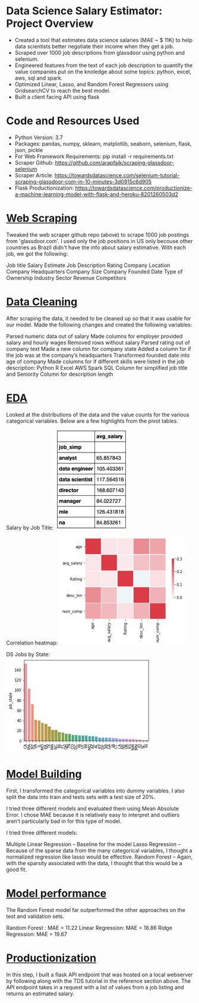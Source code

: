 # Data Science Salary Estimator: Project Overview

* Created a tool that estimates data science salaries (MAE ~ $ 11K) to help data scientists better negotiate their income when they get a job.
* Scraped over 1000 job descriptions from glassdoor using python and selenium.
* Engineered features from the text of each job description to quantify the value companies put on the knoledge about some topics: python, excel, aws, sql and spark.
* Optimized Linear, Lasso, and Random Forest Regressors using GridsearchCV to reach the best model.
* Built a client facing API using flask


# Code and Resources Used

* Python Version: 3.7
* Packages: pandas, numpy, sklearn, matplotlib, seaborn, selenium, flask, json, pickle
* For Web Framework Requirements: pip install -r requirements.txt
* Scraper Github: https://github.com/arapfaik/scraping-glassdoor-selenium
* Scraper Article: https://towardsdatascience.com/selenium-tutorial-scraping-glassdoor-com-in-10-minutes-3d0915c6d905
* Flask Productionization: https://towardsdatascience.com/productionize-a-machine-learning-model-with-flask-and-heroku-8201260503d2


# [Web Scraping](https://github.com/rmarques0/ds_salary_proj/blob/master/glassdoor_scraper.py)

Tweaked the web scraper github repo (above) to scrape 1000 job postings from 'glassdoor.com'. I used only the job positions in US only becouse other countries as Brazil didn't have the info about salary estimative. With each job, we got the following:

Job title
Salary Estimate
Job Description
Rating
Company
Location
Company Headquarters
Company Size
Company Founded Date
Type of Ownership
Industry
Sector
Revenue
Competitors


# [Data Cleaning](https://github.com/rmarques0/ds_salary_proj/blob/master/data_cleaning.py)

After scraping the data, it needed to be cleaned up so that it was usable for our model. 
Made the following changes and created the following variables:

Parsed numeric data out of salary
Made columns for employer provided salary and hourly wages
Removed rows without salary
Parsed rating out of company text
Made a new column for company state
Added a column for if the job was at the company’s headquarters
Transformed founded date into age of company
Made columns for if different skills were listed in the job description:
Python
R
Excel
AWS
Spark
SQL
Column for simplified job title and Seniority
Column for description length


# [EDA](https://github.com/rmarques0/ds_salary_proj/blob/master/data_eda.ipynb)

Looked at the distributions of the data and the value counts for the various categorical variables. Below are a few highlights from the pivot tables.

Salary by Job Title: 
![alt text](https://github.com/rmarques0/ds_salary_proj/blob/master/salary_by_job_title.png "Salary by Job Title: ")

Correlation heatmap: 
![alt text](https://github.com/rmarques0/ds_salary_proj/blob/master/correlarion_heatmap.png "Correlation heatmap: ")

DS Jobs by State: 
![alt text](https://github.com/rmarques0/ds_salary_proj/blob/master/positions_by_state.png "Jobs by State: ")
 
 
# [Model Building](https://github.com/rmarques0/ds_salary_proj/blob/master/model_bilding.py)

First, I transformed the categorical variables into dummy variables. I also split the data into train and tests sets with a test size of 20%.

I tried three different models and evaluated them using Mean Absolute Error. I chose MAE because it is relatively easy to interpret and outliers aren’t particularly bad in for this type of model.

I tried three different models:

Multiple Linear Regression – Baseline for the model
Lasso Regression – Because of the sparse data from the many categorical variables, I thought a normalized regression like lasso would be effective.
Random Forest – Again, with the sparsity associated with the data, I thought that this would be a good fit.


# [Model performance](https://github.com/rmarques0/ds_salary_proj/blob/master/model_bilding.py)

The Random Forest model far outperformed the other approaches on the test and validation sets.

Random Forest : MAE = 11.22
Linear Regression: MAE = 18.86
Ridge Regression: MAE = 19.67


# [Productionization](https://github.com/rmarques0/ds_salary_proj/tree/master/FlaskAPI)

In this step, I built a flask API endpoint that was hosted on a local webserver by following along with the TDS tutorial in the reference section above. The API endpoint takes in a request with a list of values from a job listing and returns an estimated salary.



